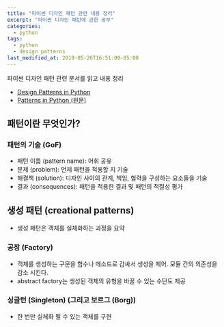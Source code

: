 ```yaml
---
title: "파이썬 디자인 패턴 관련 내용 정리"
excerpt: "파이썬 디자인 패턴에 관한 공부"
categories:
  - python
tags:
  - python
  - design patterns
last_modified_at: 2019-05-26T16:51:00-05:00
---
```


파이썬 디자인 패턴 관련 문서를 읽고 내용 정리

* [Design Patterns in Python](<https://sungsoo.github.io/2018/03/19/design-patterns-in-python.html>)
* [Patterns in Python (원문)](<https://web.archive.org/web/20090619190842/http://www.suttoncourtenay.org.uk/duncan/accu/pythonpatterns.html>)

## 패턴이란 무엇인가?

### 패턴의 기술 (GoF)

* 패턴 이름 (pattern name): 어휘 공유
* 문제 (problem): 언제 패턴을 적용할 지 기술
* 해결책 (solution): 디자인 사이의 관계, 책임, 협력을 구성하는 요소들을 기술
* 결과 (consequences): 패턴을 적용한 결과 및 패턴의 적절성 평가

## 생성 패턴 (creational patterns)

* 생성 패턴은 객체를 실체화하는 과정을 요약

### 공장 (Factory)

* 객체를 생성하는 구문을 함수나 메소드로 감싸서 생성을 제어. 모듈 간의 의존성을 감소 시킨다.
* abstract factory는 생성된 객체의 유형을 바꿀 수 있는 수단도 제공

### 싱글턴 (Singleton) (그리고 보르그 (Borg))

* 한 번만 실체화 될 수 있는 객체를 구현

